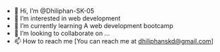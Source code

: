 - 👋 Hi, I’m @Dhiliphan-SK-05
- 👀 I’m interested in web development 
- 🌱 I’m currently learning A web development bootcamp 
- 💞️ I’m looking to collaborate on ...
- 📫 How to reach me [You can reach me at dhiliphanskd@gmail.com]

<!---
Dhiliphan-SK-05/Dhiliphan-SK-05 is a ✨ special ✨ repository because its `README.md` (this file) appears on your GitHub profile.
You can click the Preview link to take a look at your changes.
--->

